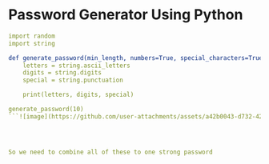 # **Password Generator Using Python**

```yaml
import random
import string

def generate_password(min_length, numbers=True, special_characters=True):
    letters = string.ascii_letters
    digits = string.digits
    special = string.punctuation

    print(letters, digits, special)

generate_password(10)    
```![image](https://github.com/user-attachments/assets/a42b0043-d732-428b-aa28-49cb21b9ba96)




So we need to combine all of these to one strong password
